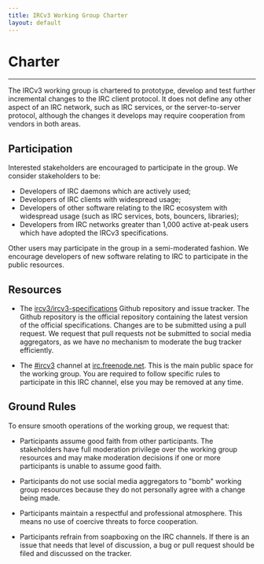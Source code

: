 ```yaml
---
title: IRCv3 Working Group Charter
layout: default
---
```


# Charter

---

The IRCv3 working group is chartered to prototype, develop and test further incremental changes to
the IRC client protocol.  It does not define any other aspect of an IRC network, such as IRC services,
or the server-to-server protocol, although the changes it develops may require cooperation from vendors
in both areas.

## Participation

Interested stakeholders are encouraged to participate in the group.  We consider stakeholders to be:

 * Developers of IRC daemons which are actively used;
 * Developers of IRC clients with widespread usage;
 * Developers of other software relating to the IRC ecosystem with widespread usage
   (such as IRC services, bots, bouncers, libraries);
 * Developers from IRC networks greater than 1,000 active at-peak users which have adopted
   the IRCv3 specifications.

Other users may participate in the group in a semi-moderated fashion.  We encourage developers of new
software relating to IRC to participate in the public resources.

## Resources

 * The [ircv3/ircv3-specifications](https://github.com/ircv3/ircv3-specifications) Github repository and issue tracker.  The Github repository is the
   official repository containing the latest version of the official specifications.  Changes are to
   be submitted using a pull request.  We request that pull requests not be submitted to social
   media aggregators, as we have no mechanism to moderate the bug tracker efficiently.

 * The [#ircv3](irc://irc.freenode.net/ircv3) channel at [irc.freenode.net](irc://irc.freenode.net/ircv3).  This is the main public space for the working group.
   You are required to follow specific rules to participate in this IRC channel, else you may be
   removed at any time.

## Ground Rules

To ensure smooth operations of the working group, we request that:

 * Participants assume good faith from other participants.  The stakeholders have full moderation
   privilege over the working group resources and may make moderation decisions if one or more
   participants is unable to assume good faith.

 * Participants do not use social media aggregators to "bomb" working group resources because they
   do not personally agree with a change being made.

 * Participants maintain a respectful and professional atmosphere.  This means no use of coercive
   threats to force cooperation.

 * Participants refrain from soapboxing on the IRC channels.  If there is an issue that needs that
   level of discussion, a bug or pull request should be filed and discussed on the tracker.

